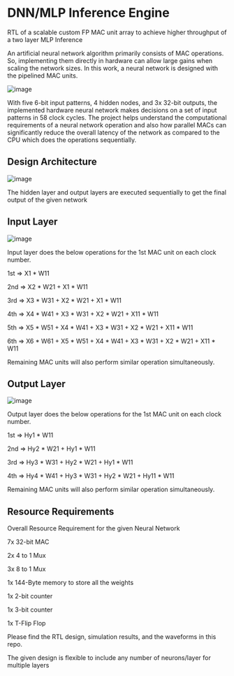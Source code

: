 # DNN/MLP Inference Engine
RTL of a scalable custom FP MAC unit array to achieve higher throughput of a two layer MLP Inference


An artificial neural network algorithm primarily consists of MAC operations. So,
implementing them directly in hardware can allow large gains when scaling the network
sizes. In this work, a neural network is designed with the pipelined MAC units.

![image](https://github.com/bhavinpt/dnn-mlp-inference-engine/assets/117598876/83acd92b-b7f6-40ad-a1e0-c53a939ba43d)

With five 6-bit input patterns, 4 hidden nodes, and
3x 32-bit outputs, the implemented hardware neural network makes decisions on a set
of input patterns in 58 clock cycles. The project helps understand the computational
requirements of a neural network operation and also how parallel MACs can
significantly reduce the overall latency of the network as compared to the CPU which
does the operations sequentially.

## Design Architecture

![image](https://github.com/bhavinpt/dnn-mlp-inference-engine/assets/117598876/f912733d-b015-4d5e-bb9f-ebe5f182d9ef)

The hidden layer and output layers are executed sequentially to get the final output of the given network
## Input Layer

![image](https://github.com/bhavinpt/dnn-mlp-inference-engine/assets/117598876/275b1932-0cbf-492d-8392-1d494940b8b4)

Input layer does the below operations for the 1st MAC unit on each clock number.

1st => X1 * W11

2nd => X2 * W21 + X1 * W11

3rd => X3 * W31 + X2 * W21 + X1 * W11

4th => X4 * W41 + X3 * W31 + X2 * W21 + X11 * W11

5th => X5 * W51 + X4 * W41 + X3 * W31 + X2 * W21 + X11 * W11

6th => X6 * W61 + X5 * W51 + X4 * W41 + X3 * W31 + X2 * W21 + X11 * W11

Remaining MAC units will also perform similar operation simultaneously.

## Output Layer

![image](https://github.com/bhavinpt/dnn-mlp-inference-engine/assets/117598876/1e53dc55-5ad1-467e-8bbb-33469fe68e78)

Output layer does the below operations for the 1st MAC unit on each clock number.


1st => Hy1 * W11

2nd => Hy2 * W21 + Hy1 * W11

3rd => Hy3 * W31 + Hy2 * W21 + Hy1 * W11

4th => Hy4 * W41 + Hy3 * W31 + Hy2 * W21 + Hy11 * W11

Remaining MAC units will also perform similar operation simultaneously.


## Resource Requirements

Overall Resource Requirement for the given Neural Network

7x 32-bit MAC

2x 4 to 1 Mux

3x 8 to 1 Mux

1x 144-Byte memory to store all the weights

1x 2-bit counter

1x 3-bit counter

1x T-Flip Flop

Please find the RTL design, simulation results, and the waveforms in this repo.

The given design is flexible to include any number of neurons/layer for multiple layers
